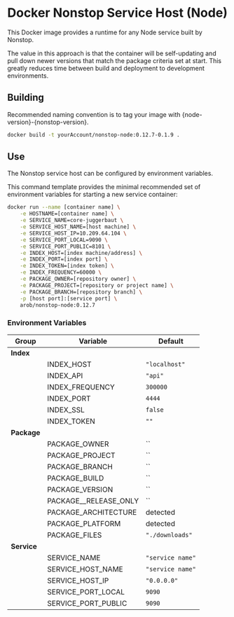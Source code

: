 # Docker Nonstop Service Host (Node)
This Docker image provides a runtime for any Node service built by Nonstop.

The value in this approach is that the container will be self-updating and pull down newer versions that match the package criteria set at start. This greatly reduces time between build and deployment to development environments.

## Building
Recommended naming convention is to tag your image with {node-version}-{nonstop-version}.

```bash
docker build -t yourAccount/nonstop-node:0.12.7-0.1.9 .
```

## Use
The Nonstop service host can be configured by environment variables.

This command template provides the minimal recommended set of environment variables for starting a new service container:

```bash
docker run --name [container name] \
	-e HOSTNAME=[container name] \
	-e SERVICE_NAME=core-juggerbaut \
	-e SERVICE_HOST_NAME=[host machine] \
	-e SERVICE_HOST_IP=10.209.64.104 \
	-e SERVICE_PORT_LOCAL=9090 \
	-e SERVICE_PORT_PUBLIC=8101 \
	-e INDEX_HOST=[index machine/address] \
	-e INDEX_PORT=[index port] \
	-e INDEX_TOKEN=[index token] \
	-e INDEX_FREQUENCY=60000 \
	-e PACKAGE_OWNER=[repository owner] \
	-e PACKAGE_PROJECT=[repository or project name] \
	-e PACKAGE_BRANCH=[repository branch] \
	-p [host port]:[service port] \
	arob/nonstop-node:0.12.7
```

### Environment Variables
| Group | Variable | Default |
|-------|-------------|---------|
| __Index__ | | |
| | INDEX_HOST | `"localhost"` |
| | INDEX_API | `"api"` |
| | INDEX_FREQUENCY | `300000` |
| | INDEX_PORT | `4444` |
| | INDEX_SSL | `false` |
| | INDEX_TOKEN | `""` |
| __Package__ | | |
| | PACKAGE_OWNER | `` |
| | PACKAGE_PROJECT | `` |
| | PACKAGE_BRANCH | `` |
| | PACKAGE_BUILD | `` |
| | PACKAGE_VERSION | `` |
| | PACKAGE__RELEASE_ONLY | `` |
| | PACKAGE_ARCHITECTURE | detected |
| | PACKAGE_PLATFORM | detected |
| | PACKAGE_FILES | `"./downloads"` |
| __Service__ | | |
| | SERVICE_NAME | `"service name"` |
| | SERVICE_HOST_NAME | `"service name"` |
| | SERVICE_HOST_IP | `"0.0.0.0"` |
| | SERVICE_PORT_LOCAL | `9090` |
| | SERVICE_PORT_PUBLIC | `9090` |

